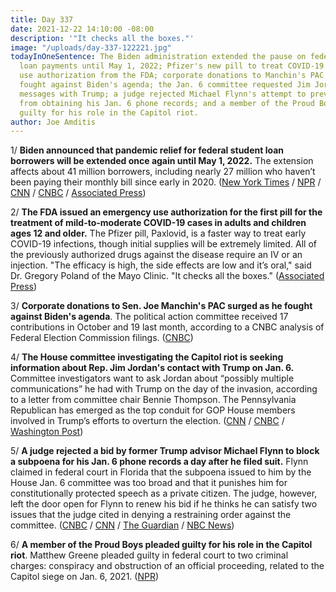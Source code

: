 ```yaml
---
title: Day 337
date: 2021-12-22 14:10:00 -08:00
description: '"It checks all the boxes."'
image: "/uploads/day-337-122221.jpg"
todayInOneSentence: The Biden administration extended the pause on federal student
  loan payments until May 1, 2022; Pfizer's new pill to treat COVID-19 received emergency
  use authorization from the FDA; corporate donations to Manchin's PAC surged as he
  fought against Biden's agenda; the Jan. 6 committee requested Jim Jordan's text
  messages with Trump; a judge rejected Michael Flynn's attempt to prevent the committee
  from obtaining his Jan. 6 phone records; and a member of the Proud Boys pleaded
  guilty for his role in the Capitol riot.
author: Joe Amditis
---
```


1/ **Biden announced that pandemic relief for federal student loan borrowers will be extended once again until May 1, 2022.** The extension affects about 41 million borrowers, including nearly 27 million who haven’t been paying their monthly bill since early in 2020. ([New York Times](https://www.nytimes.com/2021/12/22/your-money/student-loan-pause.html) / [NPR](https://www.npr.org/2021/12/22/1066879033/biden-federal-student-loan-payment-freeze-extension-borrowers) / [CNN](https://www.cnn.com/2021/12/22/politics/student-loan-pause-biden/index.html) / [CNBC](https://www.cnbc.com/2021/12/22/biden-administration-extends-payment-pause-for-student-loan-borrowers-until-may-1.html) / [Associated Press](https://apnews.com/article/federal-student-loan-moratorium-extended-256eec88f8dbdaf24e276bff699ebfb4))

2/ **The FDA issued an emergency use authorization for the first pill for the treatment of mild-to-moderate COVID-19 cases in adults and children ages 12 and older.** The Pfizer pill, Paxlovid, is a faster way to treat early COVID-19 infections, though initial supplies will be extremely limited. All of the previously authorized drugs against the disease require an IV or an injection. "The efficacy is high, the side effects are low and it’s oral," said Dr. Gregory Poland of the Mayo Clinic. "It checks all the boxes." ([Associated Press](https://apnews.com/article/coronavirus-pandemic-pfizer-medication-f5f65e7e61d6aa9c7dfa193053e8878a))

3/ **Corporate donations to Sen. Joe Manchin's PAC surged as he fought against Biden's agenda**. The political action committee received 17 contributions in October and 19 last month, according to a CNBC analysis of Federal Election Commission filings. ([CNBC](https://www.cnbc.com/2021/12/21/joe-manchin-pac-saw-surge-of-corporate-donations-as-he-fought-biden-agenda.html))

4/ **The House committee investigating the Capitol riot is seeking information about Rep. Jim Jordan's contact with Trump on Jan. 6.** Committee investigators want to ask Jordan about “possibly multiple communications” he had with Trump on the day of the invasion, according to a letter from committee chair Bennie Thompson. The Pennsylvania Republican has emerged as the top conduit for GOP House members involved in Trump’s efforts to overturn the election. ([CNN](https://www.cnn.com/2021/12/22/politics/jim-jordan-house-select-committee-january-6/index.html) / [CNBC](https://www.cnbc.com/2021/12/22/house-jan-6-probe-seeks-information-from-rep-jim-jordan-about-his-contact-with-trump.html) / [Washington Post](https://www.washingtonpost.com/politics/jan-6-house-committee-trump-scott-perry/2021/12/20/6fc4d7c6-61d8-11ec-bf70-58003351c627_story.html))

5/ **A judge rejected a bid by former Trump advisor Michael Flynn to block a subpoena for his Jan. 6 phone records a day after he filed suit.** Flynn claimed in federal court in Florida that the subpoena issued to him by the House Jan. 6 committee was too broad and that it punishes him for constitutionally protected speech as a private citizen. The judge, however, left the door open for Flynn to renew his bid if he thinks he can satisfy two issues that the judge cited in denying a restraining order against the committee. ([CNBC](https://www.cnbc.com/2021/12/22/former-trump-advisor-michael-flynn-loses-jan-6-capitol-subpoena-request-.html) / [CNN](https://www.cnn.com/2021/12/22/politics/michael-flynn-january-6-lawsuit/index.html) / [The Guardian](https://www.theguardian.com/us-news/2021/dec/22/michael-flynn-sues-capitol-attack-committee-subpoena-donald-trump) / [NBC News](https://www.nbcnews.com/politics/congress/judge-denies-michael-flynn-s-request-restraining-order-against-jan-n1286507))

6/ **A member of the Proud Boys pleaded guilty for his role in the Capitol riot**. Matthew Greene pleaded guilty in federal court to two criminal charges: conspiracy and obstruction of an official proceeding, related to the Capitol siege on Jan. 6, 2021. ([NPR](https://www.npr.org/2021/12/22/1066944829/matthew-greene-proud-boys-jan-6-capitol-pleads-guilty))